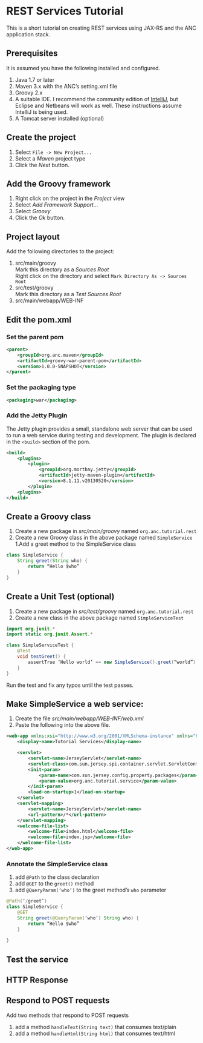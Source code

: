 REST Services Tutorial
==================

This is a short tutorial on creating REST services using JAX-RS and the ANC application stack.

## Prerequisites

It is assumed you have the following installed and configured.

1. Java 1.7 or later
1. Maven 3.x with the ANC’s setting.xml file
1. Groovy 2.x
1. A suitable IDE. I recommend the community edition of [IntelliJ](http://www.jetbrains.com/idea/download/), but Eclipse and Netbeans will work as well.  These instructions assume IntelliJ is being used.
1. A Tomcat server installed (optional)

## Create the project

1. Select `File -> New Project...`
2. Select a *Maven* project type
3. Click the *Next* button.

## Add the Groovy framework

1. Right click on the project in the *Project* view 
2. Select *Add Framework Support...*
3. Select *Groovy* 
4. Click the *Ok* button.

## Project layout

Add the following directories to the project:
1. src/main/groovy<br/>
Mark this directory as a *Sources Root*<br/>
Right click on the directory and select `Mark Directory As -> Sources Root`
1. src/test/groovy<br/>
Mark this directory as a *Test Sources Root*
1. src/main/webapp/WEB-INF

## Edit the pom.xml

### Set the parent pom
```xml
<parent>
    <groupId>org.anc.maven</groupId>
    <artifactId>groovy-war-parent-pom</artifactId>
    <version>1.0.0-SNAPSHOT</version>
</parent>
```

### Set the packaging type
```xml
<packaging>war</packaging>
```

### Add the Jetty Plugin

The Jetty plugin provides a small, standalone web server that can be used to run a web service during
testing and development.  The plugin is declared in the `<build>` section of the pom.
```xml
<build>
    <plugins>
        <plugin>
            <groupId>org.mortbay.jetty</groupId>
            <artifactId>jetty-maven-plugin</artifactId>
            <version>8.1.11.v20130520</version>
        </plugin>
    <plugins>
</build>
```
	
## Create a Groovy class

1. Create a new package in *src/main/groovy* named `org.anc.tutorial.rest`
1. Create a new Groovy class in the above package named `SimpleService`
1.Add a greet method to the SimpleService class
```java
class SimpleService {
	String greet(String who) {
		return “Hello $who”
	}
}
```

## Create a Unit Test (optional)

1. Create a new package in *src/test/groovy* named `org.anc.tutorial.rest`
1. Create a new class in the above package named `SimpleServiceTest`

```java
import org.junit.*
import static org.junit.Assert.*

class SimpleServiceTest {
	@Test
	void testGreet() {
		assertTrue ‘Hello world’ == new SimpleService().greet(“world”)
	}
}
```
Run the test and fix any typos until the test passes.

## Make SimpleService a web service:

1. Create the file *src/main/webapp/WEB-INF/web.xml*
1. Paste the following into the above file.<br/>
```xml
<web-app xmlns:xsi="http://www.w3.org/2001/XMLSchema-instance" xmlns="http://java.sun.com/xml/ns/javaee" xmlns:web="http://java.sun.com/xml/ns/javaee/web-app_3_0.xsd" xsi:schemaLocation="http://java.sun.com/xml/ns/javaee http://java.sun.com/xml/ns/javaee/web-app_3_0.xsd" id="WebApp_ID" version="3.0">
    <display-name>Tutorial Services</display-name>

    <servlet>
        <servlet-name>JerseyServlet</servlet-name>
        <servlet-class>com.sun.jersey.spi.container.servlet.ServletContainer</servlet-class>
        <init-param>
            <param-name>com.sun.jersey.config.property.packages</param-name>
            <param-value>org.anc.tutorial.service</param-value>
        </init-param>
        <load-on-startup>1</load-on-startup>
    </servlet>
    <servlet-mapping>
        <servlet-name>JerseyServlet</servlet-name>
        <url-pattern>/*</url-pattern>
    </servlet-mapping>
    <welcome-file-list>
        <welcome-file>index.html</welcome-file>
        <welcome-file>index.jsp</welcome-file>
    </welcome-file-list>
</web-app>
```
### Annotate the SimpleService class
1. add `@Path` to the class declaration
1. add `@GET` to the `greet()` method
1. add `@QueryParam(‘who’)` to the greet method’s `who` parameter
	
```java
@Path(‘/greet’)
class SimpleService {
	@GET
	String greet(@QueryParam(‘who’) String who) {
		return “Hello $who”
	}
	
}		
```

## Test the service

## HTTP Response

## Respond to POST requests

Add two methods that respond to POST requests
1. add a method `handleText(String text)` that consumes text/plain
1. add a method `handleHtml(String html)` that consumes text/html
 
